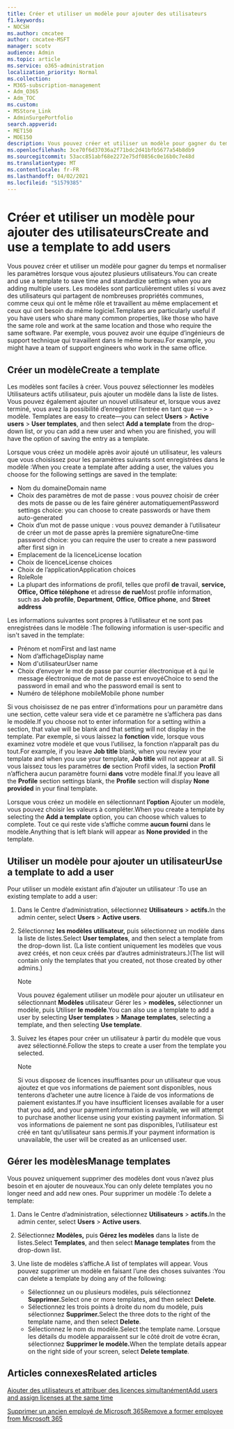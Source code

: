 ```yaml
---
title: Créer et utiliser un modèle pour ajouter des utilisateurs
f1.keywords:
- NOCSH
ms.author: cmcatee
author: cmcatee-MSFT
manager: scotv
audience: Admin
ms.topic: article
ms.service: o365-administration
localization_priority: Normal
ms.collection:
- M365-subscription-management
- Adm_O365
- Adm_TOC
ms.custom:
- MSStore_Link
- AdminSurgePortfolio
search.appverid:
- MET150
- MOE150
description: Vous pouvez créer et utiliser un modèle pour gagner du temps et normaliser les paramètres lorsque vous ajoutez plusieurs utilisateurs.
ms.openlocfilehash: 3ce70f6d37036a2f71bdc2d41bfb5677a54b8db9
ms.sourcegitcommit: 53acc851abf68e2272e75df0856c0e16b0c7e48d
ms.translationtype: MT
ms.contentlocale: fr-FR
ms.lasthandoff: 04/02/2021
ms.locfileid: "51579385"
---
```

# <a name="create-and-use-a-template-to-add-users"></a><span data-ttu-id="0172a-103">Créer et utiliser un modèle pour ajouter des utilisateurs</span><span class="sxs-lookup"><span data-stu-id="0172a-103">Create and use a template to add users</span></span>

<span data-ttu-id="0172a-104">Vous pouvez créer et utiliser un modèle pour gagner du temps et normaliser les paramètres lorsque vous ajoutez plusieurs utilisateurs.</span><span class="sxs-lookup"><span data-stu-id="0172a-104">You can create and use a template to save time and standardize settings when you are adding multiple users.</span></span> <span data-ttu-id="0172a-105">Les modèles sont particulièrement utiles si vous avez des utilisateurs qui partagent de nombreuses propriétés communes, comme ceux qui ont le même rôle et travaillent au même emplacement et ceux qui ont besoin du même logiciel.</span><span class="sxs-lookup"><span data-stu-id="0172a-105">Templates are particularly useful if you have users who share many common properties, like those who have the same role and work at the same location and those who require the same software.</span></span> <span data-ttu-id="0172a-106">Par exemple, vous pouvez avoir une équipe d’ingénieurs de support technique qui travaillent dans le même bureau.</span><span class="sxs-lookup"><span data-stu-id="0172a-106">For example, you might have a team of support engineers who work in the same office.</span></span>  

## <a name="create-a-template"></a><span data-ttu-id="0172a-107">Créer un modèle</span><span class="sxs-lookup"><span data-stu-id="0172a-107">Create a template</span></span>

<span data-ttu-id="0172a-108">Les modèles sont faciles à créer. Vous pouvez sélectionner les modèles Utilisateurs actifs utilisateur, puis ajouter un modèle dans la liste de listes. Vous pouvez également ajouter un nouvel utilisateur et, lorsque vous avez terminé, vous avez la possibilité d’enregistrer l’entrée en tant que &mdash;   >    >  modèle. </span><span class="sxs-lookup"><span data-stu-id="0172a-108">Templates are easy to create&mdash;you can select **Users** > **Active users** > **User templates**, and then select **Add a template** from the drop-down list, or you can add a new user and when you are finished, you will have the option of saving the entry as a template.</span></span>

<span data-ttu-id="0172a-109">Lorsque vous créez un modèle après avoir ajouté un utilisateur, les valeurs que vous choisissez pour les paramètres suivants sont enregistrées dans le modèle :</span><span class="sxs-lookup"><span data-stu-id="0172a-109">When you create a template after adding a user, the values you choose for the following settings are saved in the template:</span></span>

- <span data-ttu-id="0172a-110">Nom du domaine</span><span class="sxs-lookup"><span data-stu-id="0172a-110">Domain name</span></span>
- <span data-ttu-id="0172a-111">Choix des paramètres de mot de passe : vous pouvez choisir de créer des mots de passe ou de les faire générer automatiquement</span><span class="sxs-lookup"><span data-stu-id="0172a-111">Password settings choice: you can choose to create passwords or have them auto-generated</span></span>
- <span data-ttu-id="0172a-112">Choix d’un mot de passe unique : vous pouvez demander à l’utilisateur de créer un mot de passe après la première signature</span><span class="sxs-lookup"><span data-stu-id="0172a-112">One-time password choice: you can require the user to create a new password after first sign in</span></span>
- <span data-ttu-id="0172a-113">Emplacement de la licence</span><span class="sxs-lookup"><span data-stu-id="0172a-113">License location</span></span>
- <span data-ttu-id="0172a-114">Choix de licence</span><span class="sxs-lookup"><span data-stu-id="0172a-114">License choices</span></span>
- <span data-ttu-id="0172a-115">Choix de l’application</span><span class="sxs-lookup"><span data-stu-id="0172a-115">Application choices</span></span>
- <span data-ttu-id="0172a-116">Role</span><span class="sxs-lookup"><span data-stu-id="0172a-116">Role</span></span>
- <span data-ttu-id="0172a-117">La plupart des informations de profil, telles que profil **de** travail, **service,** **Office,** **Office téléphone** et adresse **de rue**</span><span class="sxs-lookup"><span data-stu-id="0172a-117">Most profile information, such as **Job profile**, **Department**, **Office**, **Office phone**, and **Street address**</span></span> 

<span data-ttu-id="0172a-118">Les informations suivantes sont propres à l’utilisateur et ne sont pas enregistrées dans le modèle :</span><span class="sxs-lookup"><span data-stu-id="0172a-118">The following information is user-specific and isn't saved in the template:</span></span>

- <span data-ttu-id="0172a-119">Prénom et nom</span><span class="sxs-lookup"><span data-stu-id="0172a-119">First and last name</span></span>
- <span data-ttu-id="0172a-120">Nom d’affichage</span><span class="sxs-lookup"><span data-stu-id="0172a-120">Display name</span></span>
- <span data-ttu-id="0172a-121">Nom d'utilisateur</span><span class="sxs-lookup"><span data-stu-id="0172a-121">User name</span></span>
- <span data-ttu-id="0172a-122">Choix d’envoyer le mot de passe par courrier électronique et à qui le message électronique de mot de passe est envoyé</span><span class="sxs-lookup"><span data-stu-id="0172a-122">Choice to send the password in email and who the password email is sent to</span></span>
- <span data-ttu-id="0172a-123">Numéro de téléphone mobile</span><span class="sxs-lookup"><span data-stu-id="0172a-123">Mobile phone number</span></span>

<span data-ttu-id="0172a-124">Si vous choisissez de ne pas entrer d’informations pour un paramètre dans une section, cette valeur sera vide et ce paramètre ne s’affichera pas dans le modèle.</span><span class="sxs-lookup"><span data-stu-id="0172a-124">If you choose not to enter information for a setting within a section, that value will be blank and that setting will not display in the template.</span></span> <span data-ttu-id="0172a-125">Par exemple, si vous laissez la **fonction** vide, lorsque vous examinez votre modèle et que vous l’utilisez,  la fonction n’apparaît pas du tout.</span><span class="sxs-lookup"><span data-stu-id="0172a-125">For example, if you leave **Job title** blank, when you review your template and when you use your template, **Job title** will not appear at all.</span></span> <span data-ttu-id="0172a-126">Si vous laissez tous les paramètres **de** section Profil vides, la section **Profil** n’affichera aucun paramètre fourni **dans** votre modèle final.</span><span class="sxs-lookup"><span data-stu-id="0172a-126">If you leave all the **Profile** section settings blank, the **Profile** section will display **None provided** in your final template.</span></span>

<span data-ttu-id="0172a-127">Lorsque vous créez un modèle en sélectionnant **l’option** Ajouter un modèle, vous pouvez choisir les valeurs à compléter.</span><span class="sxs-lookup"><span data-stu-id="0172a-127">When you create a template by selecting the **Add a template** option, you can choose which values to complete.</span></span> <span data-ttu-id="0172a-128">Tout ce qui reste vide s’affiche comme **aucun fourni** dans le modèle.</span><span class="sxs-lookup"><span data-stu-id="0172a-128">Anything that is left blank will appear as **None provided** in the template.</span></span>

## <a name="use-a-template-to-add-a-user"></a><span data-ttu-id="0172a-129">Utiliser un modèle pour ajouter un utilisateur</span><span class="sxs-lookup"><span data-stu-id="0172a-129">Use a template to add a user</span></span>

<span data-ttu-id="0172a-130">Pour utiliser un modèle existant afin d’ajouter un utilisateur :</span><span class="sxs-lookup"><span data-stu-id="0172a-130">To use an existing template to add a user:</span></span>

1. <span data-ttu-id="0172a-131">Dans le Centre d’administration, sélectionnez **Utilisateurs**  >  **actifs.**</span><span class="sxs-lookup"><span data-stu-id="0172a-131">In the admin center, select **Users** > **Active users**.</span></span>

2. <span data-ttu-id="0172a-132">Sélectionnez **les modèles utilisateur,** puis sélectionnez un modèle dans la liste de listes.</span><span class="sxs-lookup"><span data-stu-id="0172a-132">Select **User templates**, and then select a template from the drop-down list.</span></span> <span data-ttu-id="0172a-133">(La liste contient uniquement les modèles que vous avez créés, et non ceux créés par d’autres administrateurs.)</span><span class="sxs-lookup"><span data-stu-id="0172a-133">(The list will contain only the templates that you created, not those created by other admins.)</span></span>

   > [!NOTE]
   > <span data-ttu-id="0172a-134">Vous pouvez également utiliser un modèle pour ajouter un utilisateur en sélectionnant **Modèles** utilisateur Gérer les  >  **modèles,** sélectionner un modèle, puis Utiliser **le modèle**.</span><span class="sxs-lookup"><span data-stu-id="0172a-134">You can also use a template to add a user by selecting **User templates** > **Manage templates**, selecting a template, and then selecting **Use template**.</span></span>

3. <span data-ttu-id="0172a-135">Suivez les étapes pour créer un utilisateur à partir du modèle que vous avez sélectionné.</span><span class="sxs-lookup"><span data-stu-id="0172a-135">Follow the steps to create a user from the template you selected.</span></span>

   > [!NOTE]
   > <span data-ttu-id="0172a-136">Si vous disposez de licences insuffisantes pour un utilisateur que vous ajoutez et que vos informations de paiement sont disponibles, nous tenterons d’acheter une autre licence à l’aide de vos informations de paiement existantes.</span><span class="sxs-lookup"><span data-stu-id="0172a-136">If you have insufficient licenses available for a user that you add, and your payment information is available, we will attempt to purchase another license using your existing payment information.</span></span> <span data-ttu-id="0172a-137">Si vos informations de paiement ne sont pas disponibles, l’utilisateur est créé en tant qu’utilisateur sans permis.</span><span class="sxs-lookup"><span data-stu-id="0172a-137">If your payment information is unavailable, the user will be created as an unlicensed user.</span></span>

## <a name="manage-templates"></a><span data-ttu-id="0172a-138">Gérer les modèles</span><span class="sxs-lookup"><span data-stu-id="0172a-138">Manage templates</span></span>

<span data-ttu-id="0172a-139">Vous pouvez uniquement supprimer des modèles dont vous n’avez plus besoin et en ajouter de nouveaux.</span><span class="sxs-lookup"><span data-stu-id="0172a-139">You can only delete templates you no longer need and add new ones.</span></span> <span data-ttu-id="0172a-140">Pour supprimer un modèle :</span><span class="sxs-lookup"><span data-stu-id="0172a-140">To delete a template:</span></span>

1. <span data-ttu-id="0172a-141">Dans le Centre d’administration, sélectionnez **Utilisateurs**  >  **actifs.**</span><span class="sxs-lookup"><span data-stu-id="0172a-141">In the admin center, select **Users** > **Active users**.</span></span>

2. <span data-ttu-id="0172a-142">Sélectionnez **Modèles,** puis **Gérez les modèles** dans la liste de listes.</span><span class="sxs-lookup"><span data-stu-id="0172a-142">Select **Templates**, and then select **Manage templates** from the drop-down list.</span></span>

3. <span data-ttu-id="0172a-143">Une liste de modèles s’affiche.</span><span class="sxs-lookup"><span data-stu-id="0172a-143">A list of templates will appear.</span></span> <span data-ttu-id="0172a-144">Vous pouvez supprimer un modèle en faisant l’une des choses suivantes :</span><span class="sxs-lookup"><span data-stu-id="0172a-144">You can delete a template by doing any of the following:</span></span>
    - <span data-ttu-id="0172a-145">Sélectionnez un ou plusieurs modèles, puis sélectionnez **Supprimer.**</span><span class="sxs-lookup"><span data-stu-id="0172a-145">Select one or more templates, and then select **Delete**.</span></span> 
    - <span data-ttu-id="0172a-146">Sélectionnez les trois points à droite du nom du modèle, puis sélectionnez **Supprimer.**</span><span class="sxs-lookup"><span data-stu-id="0172a-146">Select the three dots to the right of the template name, and then select **Delete**.</span></span>
    - <span data-ttu-id="0172a-147">Sélectionnez le nom du modèle.</span><span class="sxs-lookup"><span data-stu-id="0172a-147">Select the template name.</span></span> <span data-ttu-id="0172a-148">Lorsque les détails du modèle apparaissent sur le côté droit de votre écran, sélectionnez **Supprimer le modèle.**</span><span class="sxs-lookup"><span data-stu-id="0172a-148">When the template details appear on the right side of your screen, select **Delete template**.</span></span>

## <a name="related-articles"></a><span data-ttu-id="0172a-149">Articles connexes</span><span class="sxs-lookup"><span data-stu-id="0172a-149">Related articles</span></span>

[<span data-ttu-id="0172a-150">Ajouter des utilisateurs et attribuer des licences simultanément</span><span class="sxs-lookup"><span data-stu-id="0172a-150">Add users and assign licenses at the same time</span></span>](add-users.md)

[<span data-ttu-id="0172a-151">Supprimer un ancien employé de Microsoft 365</span><span class="sxs-lookup"><span data-stu-id="0172a-151">Remove a former employee from Microsoft 365</span></span>](remove-former-employee.md)
  
